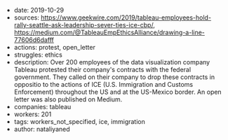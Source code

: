 - date: 2019-10-29
- sources: https://www.geekwire.com/2019/tableau-employees-hold-rally-seattle-ask-leadership-sever-ties-ice-cbp/, https://medium.com/@TableauEmpEthicsAlliance/drawing-a-line-77606d6dafff
- actions: protest, open_letter
- struggles: ethics
- description: Over 200 employees of the data visualization company Tableau protested their company's contracts with the federal government. They called on their company to drop these contracts in oppositio to the actions of ICE (U.S. Immigration and Customs Enforcement) throughout the US and at the US-Mexico border. An open letter was also published on Medium.
- companies: tableau
- workers: 201
- tags: workers_not_specified, ice, immigration
- author: nataliyaned
